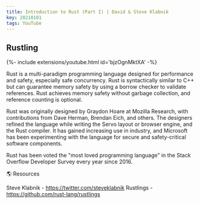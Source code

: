 ```yaml
---
title: Introduction to Rust (Part I) | David & Steve Klabnik
key: 20210101
tags: YouTube
---
```


## Rustling


<div>{%- include extensions/youtube.html id='bjzOgnMktXA' -%}</div>


Rust is a multi-paradigm programming language designed for performance and safety, especially safe concurrency. Rust is syntactically similar to C++ but can guarantee memory safety by using a borrow checker to validate references. Rust achieves memory safety without garbage collection, and reference counting is optional.

Rust was originally designed by Graydon Hoare at Mozilla Research, with contributions from Dave Herman, Brendan Eich, and others. The designers refined the language while writing the Servo layout or browser engine, and the Rust compiler. It has gained increasing use in industry, and Microsoft has been experimenting with the language for secure and safety-critical software components.

Rust has been voted the "most loved programming language" in the Stack Overflow Developer Survey every year since 2016.


🌎 Resources

Steve Klabnik - https://twitter.com/steveklabnik
Rustlings - https://github.com/rust-lang/rustlings
